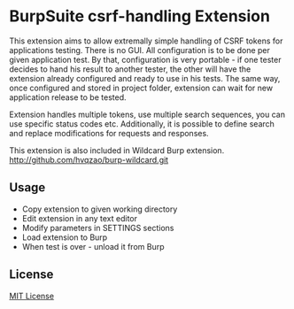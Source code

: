 # BurpSuite csrf-handling Extension

This extension aims to allow extremally simple handling of CSRF tokens for applications testing. 
There is no GUI. All configuration is to be done per given application test. By that, configuration
is very portable - if one tester decides to hand his result to another tester, the other will have
the extension already configured and ready to use in his tests. The same way, once configured and
stored in project folder, extension can wait for new application release to be tested.

Extension handles multiple tokens, use multiple search sequences, you can use specific status codes
etc. Additionally, it is possible to define search and replace modifications for requests and
responses.

This extension is also included in Wildcard Burp extension. http://github.com/hvqzao/burp-wildcard.git

## Usage

- Copy extension to given working directory
- Edit extension in any text editor
- Modify parameters in SETTINGS sections
- Load extension to Burp
- When test is over - unload it from Burp

## License

[MIT License](LICENSE)
